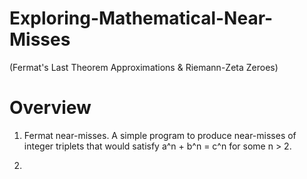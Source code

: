 # Exploring-Mathematical-Near-Misses
(Fermat's Last Theorem Approximations &amp; Riemann-Zeta Zeroes)


# Overview
1. Fermat near-misses.
A simple program to produce near-misses of integer triplets that would satisfy a^n + b^n = c^n for some n > 2. 


2. 